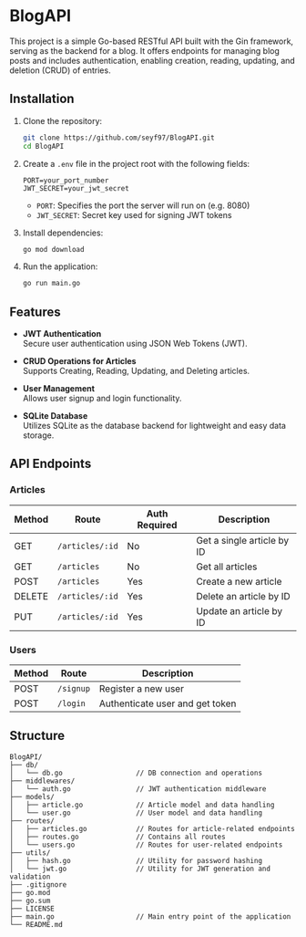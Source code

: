 # BlogAPI
This project is a simple Go-based RESTful API built with the Gin framework, serving as the backend for a blog. It offers endpoints for managing blog posts and includes authentication, enabling creation, reading, updating, and deletion (CRUD) of entries.

## Installation

1. Clone the repository:
   ```bash
   git clone https://github.com/seyf97/BlogAPI.git
   cd BlogAPI
   ```

2. Create a `.env` file in the project root with the following fields:
   ```
   PORT=your_port_number
   JWT_SECRET=your_jwt_secret
   ```
   - `PORT`: Specifies the port the server will run on (e.g. 8080)
   - `JWT_SECRET`: Secret key used for signing JWT tokens

3. Install dependencies:
   ```bash
   go mod download
   ```

4. Run the application:
   ```bash
   go run main.go
   ```


## Features

- **JWT Authentication**  
  Secure user authentication using JSON Web Tokens (JWT).

- **CRUD Operations for Articles**  
  Supports Creating, Reading, Updating, and Deleting articles.

- **User Management**  
  Allows user signup and login functionality.

- **SQLite Database**  
  Utilizes SQLite as the database backend for lightweight and easy data storage.


## API Endpoints

### Articles

| Method | Route                  | Auth Required | Description                 |
|--------|------------------------|---------------|-----------------------------|
| GET    | `/articles/:id`        | No            | Get a single article by ID  |
| GET    | `/articles`            | No            | Get all articles            |
| POST   | `/articles`            | Yes           | Create a new article        |
| DELETE | `/articles/:id`        | Yes           | Delete an article by ID     |
| PUT    | `/articles/:id`        | Yes           | Update an article by ID     |

### Users

| Method | Route     | Description                  |
|--------|-----------|------------------------------|
| POST   | `/signup` | Register a new user          |
| POST   | `/login`  | Authenticate user and get token |


## Structure

```plaintext
BlogAPI/
├── db/
│   └── db.go                  // DB connection and operations
├── middlewares/
│   └── auth.go                // JWT authentication middleware
├── models/
│   ├── article.go             // Article model and data handling
│   └── user.go                // User model and data handling
├── routes/
│   ├── articles.go            // Routes for article-related endpoints
│   ├── routes.go              // Contains all routes
│   └── users.go               // Routes for user-related endpoints
├── utils/
│   ├── hash.go                // Utility for password hashing
│   └── jwt.go                 // Utility for JWT generation and validation
├── .gitignore                 
├── go.mod                     
├── go.sum                     
├── LICENSE                    
├── main.go                    // Main entry point of the application
└── README.md                 
```
